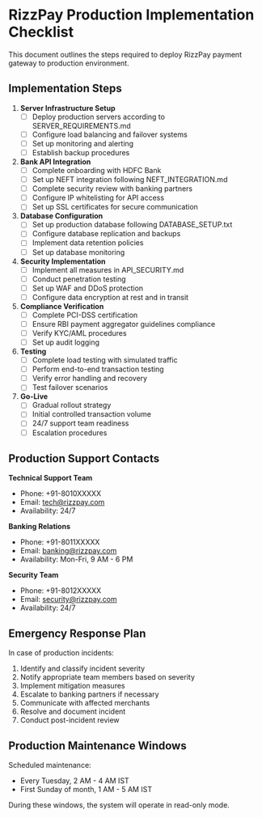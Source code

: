 
# RizzPay Production Implementation Checklist

This document outlines the steps required to deploy RizzPay payment gateway to production environment.

## Implementation Steps

1. **Server Infrastructure Setup**
   - [ ] Deploy production servers according to SERVER_REQUIREMENTS.md
   - [ ] Configure load balancing and failover systems
   - [ ] Set up monitoring and alerting
   - [ ] Establish backup procedures

2. **Bank API Integration**
   - [ ] Complete onboarding with HDFC Bank
   - [ ] Set up NEFT integration following NEFT_INTEGRATION.md
   - [ ] Complete security review with banking partners
   - [ ] Configure IP whitelisting for API access
   - [ ] Set up SSL certificates for secure communication

3. **Database Configuration**
   - [ ] Set up production database following DATABASE_SETUP.txt
   - [ ] Configure database replication and backups
   - [ ] Implement data retention policies
   - [ ] Set up database monitoring

4. **Security Implementation**
   - [ ] Implement all measures in API_SECURITY.md
   - [ ] Conduct penetration testing
   - [ ] Set up WAF and DDoS protection
   - [ ] Configure data encryption at rest and in transit

5. **Compliance Verification**
   - [ ] Complete PCI-DSS certification
   - [ ] Ensure RBI payment aggregator guidelines compliance
   - [ ] Verify KYC/AML procedures
   - [ ] Set up audit logging

6. **Testing**
   - [ ] Complete load testing with simulated traffic
   - [ ] Perform end-to-end transaction testing
   - [ ] Verify error handling and recovery
   - [ ] Test failover scenarios

7. **Go-Live**
   - [ ] Gradual rollout strategy
   - [ ] Initial controlled transaction volume
   - [ ] 24/7 support team readiness
   - [ ] Escalation procedures

## Production Support Contacts

**Technical Support Team**
- Phone: +91-8010XXXXX
- Email: tech@rizzpay.com
- Availability: 24/7

**Banking Relations**
- Phone: +91-8011XXXXX
- Email: banking@rizzpay.com
- Availability: Mon-Fri, 9 AM - 6 PM

**Security Team**
- Phone: +91-8012XXXXX
- Email: security@rizzpay.com
- Availability: 24/7

## Emergency Response Plan

In case of production incidents:

1. Identify and classify incident severity
2. Notify appropriate team members based on severity
3. Implement mitigation measures
4. Escalate to banking partners if necessary
5. Communicate with affected merchants
6. Resolve and document incident
7. Conduct post-incident review

## Production Maintenance Windows

Scheduled maintenance:
- Every Tuesday, 2 AM - 4 AM IST
- First Sunday of month, 1 AM - 5 AM IST

During these windows, the system will operate in read-only mode.
